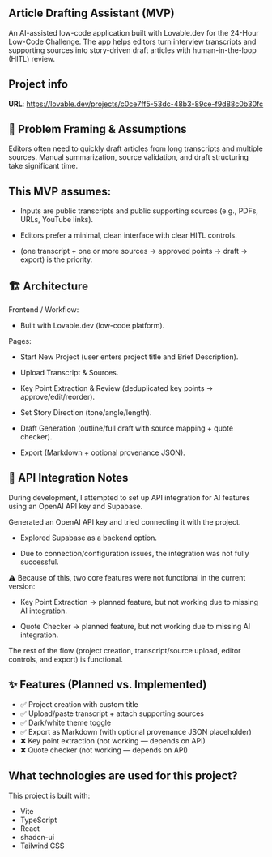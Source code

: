 ## Article Drafting Assistant (MVP)

An AI-assisted low-code application built with Lovable.dev for the 24-Hour Low-Code Challenge.
The app helps editors turn interview transcripts and supporting sources into story-driven draft articles with human-in-the-loop (HITL) review.

## Project info

**URL**: https://lovable.dev/projects/c0ce7ff5-53dc-48b3-89ce-f9d88c0b30fc

## 🚀 Problem Framing & Assumptions

Editors often need to quickly draft articles from long transcripts and multiple sources.
Manual summarization, source validation, and draft structuring take significant time.

## This MVP assumes:

- Inputs are public transcripts and public supporting sources (e.g., PDFs, URLs, YouTube links).

- Editors prefer a minimal, clean interface with clear HITL controls.

- (one transcript + one or more sources → approved points → draft → export) is the priority.

## 🏗️ Architecture

Frontend / Workflow:

- Built with Lovable.dev (low-code platform).

Pages:

- Start New Project (user enters project title and Brief Description).

- Upload Transcript & Sources.

- Key Point Extraction & Review (deduplicated key points → approve/edit/reorder).

- Set Story Direction (tone/angle/length).

- Draft Generation (outline/full draft with source mapping + quote checker).

- Export (Markdown + optional provenance JSON).

## 🔑 API Integration Notes

During development, I attempted to set up API integration for AI features using an OpenAI API key and Supabase.

Generated an OpenAI API key and tried connecting it with the project.

- Explored Supabase as a backend option.

- Due to connection/configuration issues, the integration was not fully successful.

⚠️ Because of this, two core features were not functional in the current version:

- Key Point Extraction → planned feature, but not working due to missing AI integration.

- Quote Checker → planned feature, but not working due to missing AI integration.

The rest of the flow (project creation, transcript/source upload, editor controls, and export) is functional.

## ✨ Features (Planned vs. Implemented)

- ✅ Project creation with custom title 
- ✅ Upload/paste transcript + attach supporting sources
- ✅ Dark/white theme toggle
- ✅ Export as Markdown (with optional provenance JSON placeholder)
- ❌ Key point extraction (not working — depends on API)
- ❌ Quote checker (not working — depends on API)


## What technologies are used for this project?

This project is built with:

- Vite
- TypeScript
- React
- shadcn-ui
- Tailwind CSS



